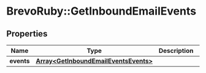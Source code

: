 # BrevoRuby::GetInboundEmailEvents

## Properties
Name | Type | Description | Notes
------------ | ------------- | ------------- | -------------
**events** | [**Array&lt;GetInboundEmailEventsEvents&gt;**](GetInboundEmailEventsEvents.md) |  | [optional] 


